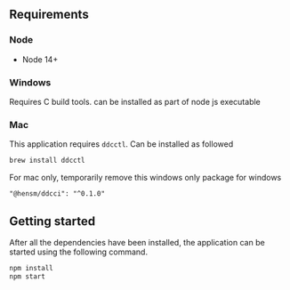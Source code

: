 ## Requirements

### Node

- Node 14+

### Windows

Requires C build tools. can be installed as part of node js executable

### Mac

This application requires `ddcctl`. Can be installed as followed

```bash
brew install ddcctl
```

For mac only, temporarily remove this windows only package for windows

```
"@hensm/ddcci": "^0.1.0"
```

## Getting started

After all the dependencies have been installed, the application can be started using the following command.

```bash
npm install
npm start
```
